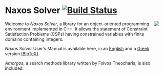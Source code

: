 # Naxos Solver [![Build Status](https://travis-ci.org/pothitos/naxos.svg?branch=master)](https://travis-ci.org/pothitos/naxos)

<img src="https://rawgit.com/pothitos/naxos-solver/master/manual/logo/logo.svg" align="right">

Welcome to _Naxos Solver_, a library for an object-oriented programming
environment implemented in C++. It allows the statement of Constraint
Satisfaction Problems (CSPs) having constrained variables with finite
domains containing integers.

_Naxos Solver_ User's Manual is available here, in an
[English](http://di.uoa.gr/~pothitos/naxos/naxos_en.pdf) and a
[Greek](http://di.uoa.gr/~pothitos/naxos/naxos_el.pdf) version
[[BibTeX](manual/naxos.bib)].

_Amorgos_, a search methods library written by Foivos Theocharis, is
also included.
